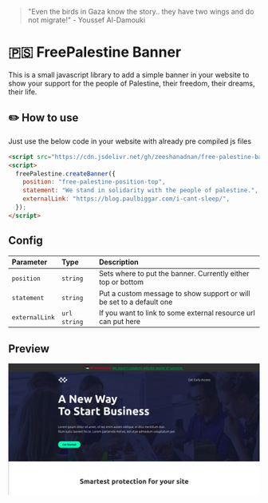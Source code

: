 > "Even the birds in Gaza know the story.. they have two wings and do not migrate!" - Youssef Al-Damouki

# 🇵🇸 FreePalestine Banner

This is a small javascript library to add a simple banner in your website to show your support for the people of Palestine, their freedom, their dreams, their life.

## ✏️ How to use

Just use the below code in your website with already pre compiled js files

```html
<script src="https://cdn.jsdelivr.net/gh/zeeshanadnan/free-palestine-banner@main/dist/free-palestine-banner-1.0.2.js"></script>
<script>
  freePalestine.createBanner({
    position: "free-palestine-position-top",
    statement: "We stand in solidarity with the people of palestine.",
    externalLink: "https://blog.paulbiggar.com/i-cant-sleep/",
  });
</script>
```

## Config

| Parameter      | Type         | Description                                                          |
| :------------- | :----------- | :------------------------------------------------------------------- |
| `position`     | `string`     | Sets where to put the banner. Currently either top or bottom         |
| `statement`    | `string`     | Put a custom message to show support or will be set to a default one |
| `externalLink` | `url string` | If you want to link to some external resource url can put here       |

## Preview

![Screenshot](img/free-palestine.png)
